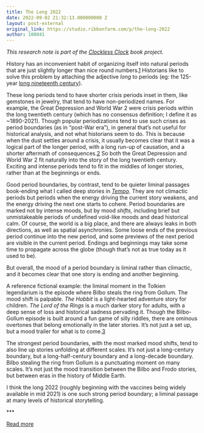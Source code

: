 ```yaml
---
title: The Long 2022
date: 2022-09-02 21:32:13.000000000 Z
layout: post-external
original_link: https://studio.ribbonfarm.com/p/the-long-2022
author: 100041
---
```


_This research note is part of the [Clockless Clock](https://studio.ribbonfarm.com/p/the-clockless-clock) book project._

History has an inconvenient habit of organizing itself into natural periods that are just slightly longer than nice round numbers.[1](#footnote-1) Historians like to solve this problem by attaching the adjective _long_ to periods (eg: the 125-year [long nineteenth century](https://en.wikipedia.org/wiki/Long_nineteenth_century)).

These long periods tend to have shorter crisis periods inset in them, like gemstones in jewelry, that tend to have non-periodized names. For example, the Great Depression and World War 2 were crisis periods within the long twentieth century (which has no consensus definition; I define it as ~1890-2021). Though popular periodizations tend to use such crises as period boundaries (as in “post-War era”), in general that’s not useful for historical analysis, and not what historians seem to do. This is because when the dust settles around a crisis, it usually becomes clear that it was a logical part of the longer period, with a long run-up of causation, and a shorter aftermath of consequences.[2](#footnote-2) So both the Great Depression and World War 2 fit naturally into the story of the long twentieth century. Exciting and intense periods tend to fit in the middles of longer stories, rather than at the beginnings or ends.

Good period boundaries, by contrast, tend to be quieter liminal passages book-ending what I called deep stories in _[Tempo](https://www.ribbonfarm.com/tempo/)._ They are not climactic periods but periods when the energy driving the current story weakens, and the energy driving the next one starts to cohere. Period boundaries are marked not by intense moods, but by mood _shifts,_ including brief but unmistakeable periods of undefined void-like moods and dead historical calm. Of course, the world is a big place, and there are always leaks in both directions, as well as spatial asynchronies. Some loose ends of the previous period continue into the new period, and some previews of the next period are visible in the current period. Endings and beginnings may take some time to propagate across the globe (though that’s not as true today as it used to be).

But overall, the mood of a period boundary is liminal rather than climactic, and it becomes clear that one story is ending and another beginning.

A reference fictional example: the liminal moment in the Tolkien legendarium is the episode where Bilbo steals the ring from Gollum. The mood shift is palpable. _The Hobbit_ is a light-hearted adventure story for children. _The Lord of the Rings_ is a much darker story for adults, with a deep sense of loss and historical sadness pervading it. Though the Bilbo-Gollum episode is built around a fun game of silly riddles, there are ominous overtones that belong emotionally in the later stories. It’s not just a set up, but a mood trailer for what is to come.[3](#footnote-3)

The strongest period boundaries, with the most marked mood shifts, tend to also line up stories unfolding at different scales. It’s not just a long-century boundary, but a long-half-century boundary and a long-decade boundary. Bilbo stealing the ring from Gollum is a punctuating moment on many scales. It’s not just the mood transition between the Bilbo and Frodo stories, but between eras in the history of Middle Earth.

I think the long 2022 (roughly beginning with the vaccines being widely available in mid 2021) is one such strong period boundary; a liminal passage at many levels of historical storytelling.

\*\*\*

[Read more](https://studio.ribbonfarm.com/p/the-long-2022)

